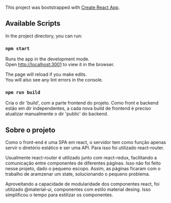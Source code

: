 This project was bootstrapped with [Create React App](https://github.com/facebook/create-react-app).

## Available Scripts

In the project directory, you can run:

### `npm start`

Runs the app in the development mode.<br />
Open [http://localhost:3001](http://localhost:3001) to view it in the browser.

The page will reload if you make edits.<br />
You will also see any lint errors in the console.

### `npm run build`

Cria o dir 'build', com a parte frontend do projeto. Como front e backend estão em dir independentes, a cada nova build de frontend é preciso atualizar manualmente o dir 'public' do backend.

## Sobre o projeto ##

Como o front-end é uma SPA em react, o servidor tem como função apenas servir o diretório estático e ser uma API. Para isso foi utilizado react-router. 

Usualmente react-router é utilizado junto com react-redux, facilitando a comunicação entre componentes de diferentes páginas. Isso não foi feito nesse projeto, dado o pequeno escopo. Assim, as páginas ficaram com o trabalho de aramzenar um state, solucionando o pequeno problema.

Aproveitando a capacidade de modularidade dos componentes react, foi utilizado @material-ui, componentes com estilo material desing. Isso simplificou o tempo para estilizar os componentes. 